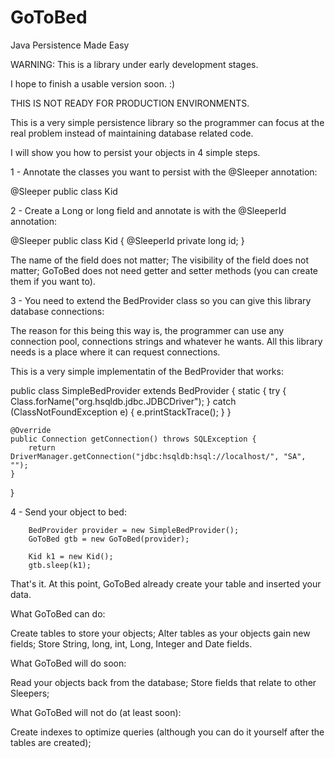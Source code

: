 GoToBed
=======

Java Persistence Made Easy

WARNING: This is a library under early development stages. 

I hope to finish a usable version soon. :)

THIS IS NOT READY FOR PRODUCTION ENVIRONMENTS.

This is a very simple persistence library so the programmer can focus at the real problem instead of maintaining database related code.

I will show you how to persist your objects in 4 simple steps.

1 - Annotate the classes you want to persist with the @Sleeper annotation:

@Sleeper
public class Kid 

2 - Create a Long or long field and annotate is with the @SleeperId annotation:

@Sleeper
public class Kid {
	@SleeperId
	private long id;
}

The name of the field does not matter;
The visibility of the field does not matter;
GoToBed does not need getter and setter methods (you can create them if you want to).

3 - You need to extend the BedProvider class so you can give this library database connections:

The reason for this being this way is, the programmer can use any connection pool, connections strings and whatever he wants. All this library needs is a place where it can request connections.

This is a very simple implementatin of the BedProvider that works:

public class SimpleBedProvider extends BedProvider {
	static  {
		try {
			Class.forName("org.hsqldb.jdbc.JDBCDriver");
		} catch (ClassNotFoundException e) {
			e.printStackTrace();
		}
	}

	@Override
	public Connection getConnection() throws SQLException {
		return DriverManager.getConnection("jdbc:hsqldb:hsql://localhost/", "SA", "");
	}
}

4 - Send your object to bed:

		BedProvider provider = new SimpleBedProvider();
		GoToBed gtb = new GoToBed(provider);
		
		Kid k1 = new Kid();
		gtb.sleep(k1);
		
That's it. At this point, GoToBed already create your table and inserted your data.

What GoToBed can do:

Create tables to store your objects;
Alter tables as your objects gain new fields;
Store String, long, int, Long, Integer and Date fields.

What GoToBed will do soon:

Read your objects back from the database;
Store fields that relate to other Sleepers;

What GoToBed will not do (at least soon):

Create indexes to optimize queries (although you can do it yourself after the tables are created);

